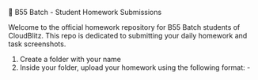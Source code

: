 📘 B55 Batch - Student Homework Submissions


Welcome to the official homework repository for B55 Batch students of CloudBlitz.
This repo is dedicated to submitting your daily homework and task screenshots.

1. Create a folder with your name
2. Inside your folder, upload your homework using the following format:
   <homeworkname>-<date>
